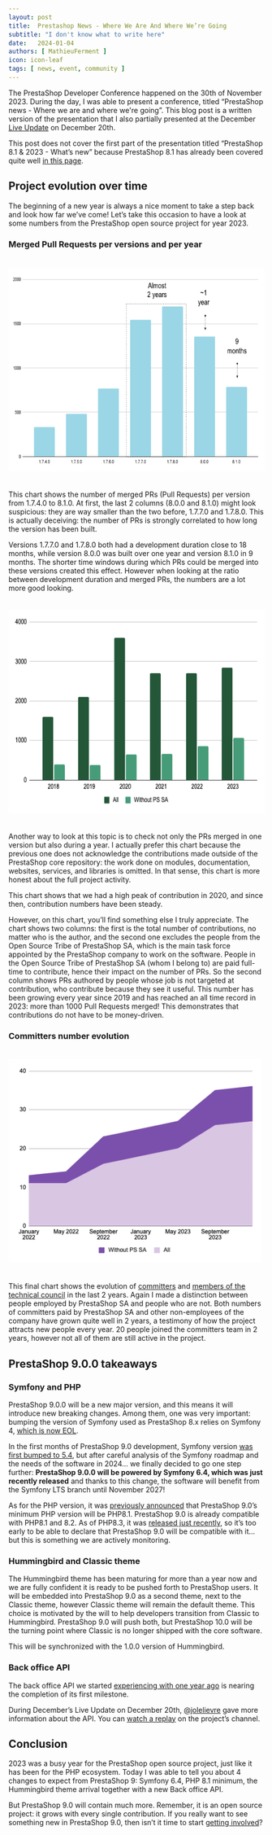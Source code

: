 ```yaml
---
layout: post
title:  Prestashop News - Where We Are And Where We’re Going
subtitle: "I don't know what to write here"
date:   2024-01-04
authors: [ MathieuFerment ]
icon: icon-leaf
tags: [ news, event, community ]
---
```


The PrestaShop Developer Conference happened on the 30th of November 2023. During the day, I was able to present a conference, titled “PrestaShop news - Where we are and where we're going”. This blog post is a written version of the presentation that I also partially presented at the December [Live Update](https://www.youtube.com/watch?v=7CQ2Sg-v4XQ) on December 20th.

This post does not cover the first part of the presentation titled “PrestaShop 8.1 & 2023 - What’s new” because PrestaShop 8.1 has already been covered quite well [in this page](https://www.prestashop-project.org/releases/prestashop81/).

## Project evolution over time

The beginning of a new year is always a nice moment to take a step back and look how far we’ve come! Let’s take this occasion to have a look at some numbers from the PrestaShop open source project for year 2023.

### Merged Pull Requests per versions and per year

<img src="/assets/images/2024/01/ps-where-we-are-overview-img1.png" style="height:400px; margin: 20px auto;">

This chart shows the number of merged PRs (Pull Requests) per version from 1.7.4.0 to 8.1.0. At first, the last 2 columns (8.0.0 and 8.1.0) might look suspicious: they are way smaller than the two before, 1.7.7.0 and 1.7.8.0. This is actually deceiving: the number of PRs is strongly correlated to how long the version has been built.

Versions 1.7.7.0 and 1.7.8.0 both had a development duration close to 18 months, while version 8.0.0 was built over one year and version 8.1.0 in 9 months. The shorter time windows during which PRs could be merged into these versions created this effect. However when looking at the ratio between development duration and merged PRs, the numbers are a lot more good looking.

<img src="/assets/images/2024/01/ps-where-we-are-overview-img2.png" style="height:400px; margin: 20px auto;">

Another way to look at this topic is to check not only the PRs merged in one version but also during a year. I actually prefer this chart because the previous one does not acknowledge the contributions made outside of the PrestaShop core repository: the work done on modules, documentation, websites, services, and libraries is omitted. In that sense, this chart is more honest about the full project activity.

This chart shows that we had a high peak of contribution in 2020, and since then, contribution numbers have been steady.

However, on this chart, you’ll find something else I truly appreciate. The chart shows two columns: the first is the total number of contributions, no matter who is the author, and the second one excludes the people from the Open Source Tribe of PrestaShop SA, which is the main task force appointed by the PrestaShop company to work on the software. People in the Open Source Tribe of PrestaShop SA (whom I belong to) are paid full-time to contribute, hence their impact on the number of PRs. So the second column shows PRs authored by people whose job is not targeted at contribution, who contribute because they see it useful. This number has been growing every year since 2019 and has reached an all time record in 2023: more than 1000 Pull Requests merged! This demonstrates that contributions do not have to be money-driven.

### Committers number evolution

<img src="/assets/images/2024/01/ps-where-we-are-overview-img3.png" style="height:400px; margin: 20px auto;">

This final chart shows the evolution of [committers](https://www.prestashop-project.org/project-organization/people-and-roles/#committers) and [members of the technical council](https://www.prestashop-project.org/project-organization/people-and-roles/#technical-council) in the last 2 years. Again I made a distinction between people employed by PrestaShop SA and people who are not. Both numbers of committers paid by PrestaShop SA and other non-employees of the company have grown quite well in 2 years, a testimony of how the project attracts new people every year. 20 people joined the committers team in 2 years, however not all of them are still active in the project.

## PrestaShop 9.0.0 takeaways

### Symfony and PHP


PrestaShop 9.0.0 will be a new major version, and this means it will introduce new breaking changes. Among them, one was very important: bumping the version of Symfony used as PrestaShop 8.x relies on Symfony 4, [which is now EOL](https://symfony.com/releases/4.4).

In the first months of PrestaShop 9.0 development, Symfony version [was first bumped to 5.4](https://github.com/PrestaShop/PrestaShop/pull/31216), but after careful analysis of the Symfony roadmap and the needs of the software in 2024… we finally decided to go one step further: **PrestaShop 9.0.0 will be powered by Symfony 6.4, which was just recently released** and thanks to this change, the software will benefit from the Symfony LTS branch until November 2027!

As for the PHP version, it was [previously announced](https://build.prestashop-project.org/news/2023/prestashop-9-min-php-version-will-be-81/) that PrestaShop 9.0’s minimum PHP version will be PHP8.1. PrestaShop 9.0 is already compatible with PHP8.1 and 8.2. As of PHP8.3, it was [released just recently](https://www.php.net/releases/8.3/en.php), so it’s too early to be able to declare that PrestaShop 9.0 will be compatible with it… but this is something we are actively monitoring.

### Hummingbird and Classic theme

The Hummingbird theme has been maturing for more than a year now and we are fully confident it is ready to be pushed forth to PrestaShop users. It will be embedded into PrestaShop 9.0 as a second theme, next to the Classic theme, however Classic theme will remain the default theme.
This choice is motivated by the will to help developers transition from Classic to Hummingbird. PrestaShop 9.0 will push both, but PrestaShop 10.0 will be the turning point where Classic is no longer shipped with the core software.

This will be synchronized with the 1.0.0 version of Hummingbird.

### Back office API

The back office API we started [experiencing with one year ago](https://github.com/PrestaShop/PrestaShop/pull/29931) is nearing the completion of its first milestone.

During December’s Live Update on December 20th, [@jolelievre](https://github.com/jolelievre) gave more information about the API. You can [watch a replay](https://www.youtube.com/watch?v=7CQ2Sg-v4XQ) on the project’s channel.

## Conclusion

2023 was a busy year for the PrestaShop open source project, just like it has been for the PHP ecosystem. Today I was able to tell you about 4 changes to expect from PrestaShop 9: Symfony 6.4, PHP 8.1 minimum, the Hummingbird theme arrival together with a new Back office API.

But PrestaShop 9.0 will contain much more. Remember, it is an open source project: it grows with every single contribution. If you really want to see something new in PrestaShop 9.0, then isn’t it time to start [getting involved](https://www.prestashop-project.org/get-involved/)?
